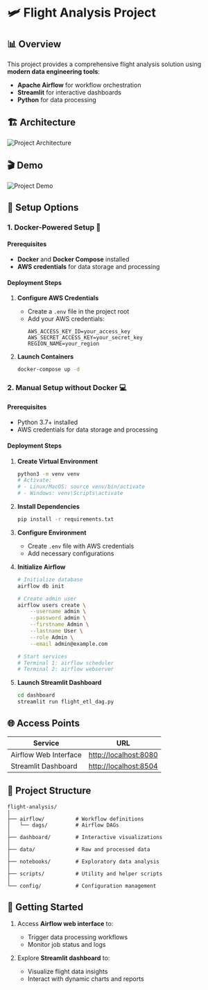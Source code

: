 # 🛩️ Flight Analysis Project

## 📊 Overview

This project provides a comprehensive flight analysis solution using **modern data engineering tools**:
- **Apache Airflow** for workflow orchestration
- **Streamlit** for interactive dashboards
- **Python** for data processing

## 🏗️ Architecture

![Project Architecture](https://github.com/yourusername/flight_analysis_project/blob/main/public/architecture.png)

## 🎬 Demo

![Project Demo](./public/demo.gif)

## 🚀 Setup Options

### 1. Docker-Powered Setup 🐳

#### Prerequisites
- **Docker** and **Docker Compose** installed
- **AWS credentials** for data storage and processing

#### Deployment Steps
1. **Configure AWS Credentials**
   - Create a `.env` file in the project root
   - Add your AWS credentials:
     ```env
     AWS_ACCESS_KEY_ID=your_access_key
     AWS_SECRET_ACCESS_KEY=your_secret_key
     REGION_NAME=your_region
     ```

2. **Launch Containers**
   ```bash
   docker-compose up -d
   ```

### 2. Manual Setup without Docker 💻

#### Prerequisites
- Python 3.7+ installed
- AWS credentials for data storage and processing

#### Deployment Steps
1. **Create Virtual Environment**
   ```bash
   python3 -m venv venv
   # Activate:
   # - Linux/MacOS: source venv/bin/activate
   # - Windows: venv\Scripts\activate
   ```

2. **Install Dependencies**
   ```bash
   pip install -r requirements.txt
   ```

3. **Configure Environment**
   - Create `.env` file with AWS credentials
   - Add necessary configurations

4. **Initialize Airflow**
   ```bash
   # Initialize database
   airflow db init

   # Create admin user
   airflow users create \
       --username admin \
       --password admin \
       --firstname Admin \
       --lastname User \
       --role Admin \
       --email admin@example.com

   # Start services
   # Terminal 1: airflow scheduler
   # Terminal 2: airflow webserver
   ```

5. **Launch Streamlit Dashboard**
   ```bash
   cd dashboard
   streamlit run flight_etl_dag.py
   ```

## 🌐 Access Points

| Service | URL |
|---------|-----|
| Airflow Web Interface | [http://localhost:8080](http://localhost:8080) |
| Streamlit Dashboard | [http://localhost:8504](http://localhost:8504) |

## 📂 Project Structure

```
flight-analysis/
│
├── airflow/          # Workflow definitions
│   └── dags/         # Airflow DAGs
│
├── dashboard/        # Interactive visualizations
│
├── data/             # Raw and processed data
│
├── notebooks/        # Exploratory data analysis
│
├── scripts/          # Utility and helper scripts
│
└── config/           # Configuration management
```

## 🚦 Getting Started

1. Access **Airflow web interface** to:
   - Trigger data processing workflows
   - Monitor job status and logs

2. Explore **Streamlit dashboard** to:
   - Visualize flight data insights
   - Interact with dynamic charts and reports
